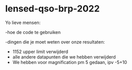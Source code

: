 # lensed-qso-brp-2022
Yo lieve mensen:

-hoe de code te gebruiken  







-dingen die je moet weten over onze resultaten:  
  - 1152 upper limit verwijderd
  - alle andere datapunten die we hebben verwijderd
  - We hebben voor magnification pm 5 gedaan, ipv -5+10

